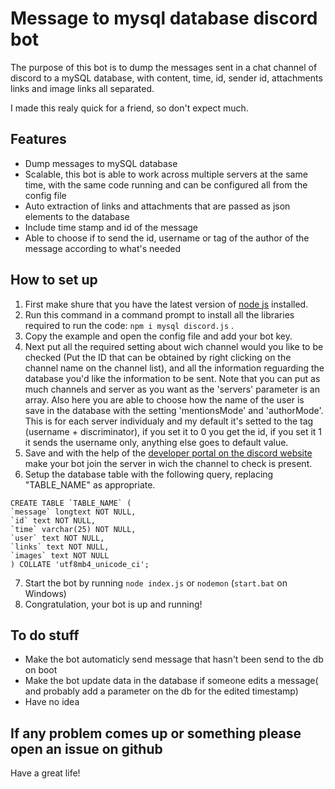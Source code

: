 # Message to mysql database discord bot
The purpose of this bot is to dump the messages sent in a chat channel of discord to a mySQL database, with content, time, id, sender id, attachments links and image links all separated.

I made this realy quick for a friend, so don't expect much.

## Features
 - Dump messages to mySQL database
 - Scalable, this bot is able to work across multiple servers at the same time, with the same code running and can be configured all from the config file
 - Auto extraction of links and attachments that are passed as json elements to the database
 - Include time stamp and id of the message
 - Able to choose if to send the id, username or tag of the author of the message according to what's needed

 ## How to set up
  1. First make shure that you have the latest version of [node js](https://nodejs.org/en/) installed.
  2. Run this command in a command prompt to install all the libraries required to run the code: ``` npm i mysql discord.js ``` .
  3. Copy the example and open the config file and add your bot key.
  4. Next put all the required setting about wich channel would you like to be checked (Put the ID that can be obtained by right clicking on the channel name on the channel list), and all the information reguarding the database you'd like the information to be sent. Note that you can put as much channels and server as you want as the 'servers' parameter is an array. Also here you are able to choose how the name of the user is save in the database with the setting 'mentionsMode' and 'authorMode'. This is for each server individualy and my default it's setted to the tag (username + discriminator), if you set it to 0 you get the id, if you set it 1 it sends the username only, anything else goes to default value.
  5. Save and with the help of the [developer portal on the discord website](https://discordapp.com/developers) make your bot join the server in wich the channel to check is present.
  6. Setup the database table with the following query, replacing "TABLE_NAME" as appropriate.
  ```
  CREATE TABLE `TABLE_NAME` (
  `message` longtext NOT NULL,
  `id` text NOT NULL,
  `time` varchar(25) NOT NULL,
  `user` text NOT NULL,
  `links` text NOT NULL,
  `images` text NOT NULL
) COLLATE 'utf8mb4_unicode_ci';
```
  7. Start the bot by running ` node index.js ` or ` nodemon ` (`start.bat` on Windows)
  8. Congratulation, your bot is up and running!

## To do stuff
 - Make the bot automaticly send message that hasn't been send to the db on boot
 - Make the bot update data in the database if someone edits a message( and probably add a parameter on the db for the edited timestamp)
 - Have no idea

 ## If any problem comes up or something please open an issue on github

 Have a great life!

